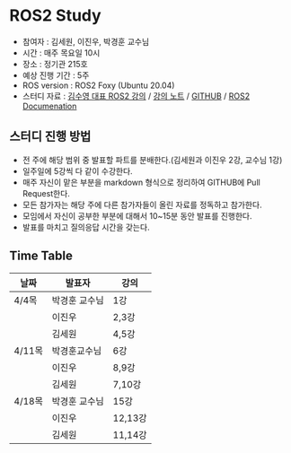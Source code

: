 # ROS2 Study

- 참여자 : 김세원, 이진우, 박경훈 교수님
- 시간 : 매주 목요일 10시
- 장소 : 정기관 215호
- 예상 진행 기간 : 5주
- ROS version : ROS2 Foxy (Ubuntu 20.04)
- 스터디 자료 :
    [김수영 대표 ROS2 강의](https://www.youtube.com/playlist?list=PLieE0qnqO2kTNCznjLX_AaXe2hNJ-IpVQ)
    / [강의 노트](https://puzzling-cashew-c4c.notion.site/ROS-2-for-G-Camp-6f86b29e997e445badb69cc0af825a71)
    / [GITHUB](https://github.com/Road-Balance/gcamp_ros2_basic)
    / [ROS2 Documenation](https://docs.ros.org/en/foxy/)

## 스터디 진행 방법

- 전 주에 해당 범위 중 발표할 파트를 분배한다.(김세원과 이진우 2강, 교수님 1강)
- 일주일에 5강씩 다 같이 수강한다.
- 매주 자신이 맡은 부분을 markdown 형식으로 정리하여 GITHUB에 Pull Request한다.
- 모든 참가자는 해당 주에 다른 참가자들이 올린 자료를 정독하고 참가한다.
- 모임에서 자신이 공부한 부분에 대해서 10~15분 동안 발표를 진행한다.
- 발표를 마치고 질의응답 시간을 갖는다.

## Time Table

|날짜|발표자|강의|
|---|---|---|
|4/4목|박경훈 교수님|1강|
||이진우|2,3강|
||김세원|4,5강|
|4/11목|박경훈교수님|6강|
||이진우|8,9강|
||김세원|7,10강|
|4/18목|박경훈 교수님|15강|
||이진우|12,13강|
||김세원|11,14강|
